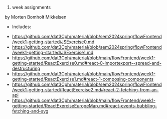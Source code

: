 1. week assignments 

by Morten Bomholt Mikkelsen

- Includes:
* https://github.com/dat3Cph/material/blob/sem2024spring/flowFrontend/week1-getting-started/JSExercise0.md
* https://github.com/dat3Cph/material/blob/sem2024spring/flowFrontend/week1-getting-started/JSExercise1.md
* https://github.com/dat3Cph/material/blob/main/flowFrontend/week1-getting-started/ReactExercise0.md#react-0-importexport--spread-and-destructuring
* https://github.com/dat3Cph/material/blob/main/flowFrontend/week1-getting-started/ReactExercise1.md#react-1-composing-components
* https://github.com/dat3Cph/material/blob/sem2024spring/flowFrontend/week1-getting-started/ReactExercise2.md#react-2-fetching-from-an-api
* https://github.com/dat3Cph/material/blob/main/flowFrontend/week1-getting-started/ReactExerciseEuropeMap.md#react-events-bubbling-fetching-and-svg